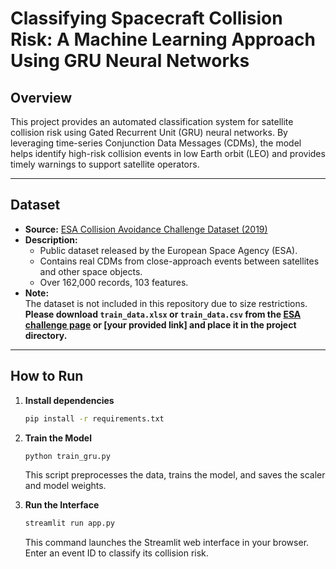 # Classifying Spacecraft Collision Risk: A Machine Learning Approach Using GRU Neural Networks

## Overview

This project provides an automated classification system for satellite collision risk using Gated Recurrent Unit (GRU) neural networks. By leveraging time-series Conjunction Data Messages (CDMs), the model helps identify high-risk collision events in low Earth orbit (LEO) and provides timely warnings to support satellite operators.

---

## Dataset

- **Source:** [ESA Collision Avoidance Challenge Dataset (2019)](https://kelvins.esa.int/collision-avoidance-challenge/data/)
- **Description:**
  - Public dataset released by the European Space Agency (ESA).
  - Contains real CDMs from close-approach events between satellites and other space objects.
  - Over 162,000 records, 103 features.
- **Note:**  
  The dataset is not included in this repository due to size restrictions.  
  **Please download `train_data.xlsx` or `train_data.csv` from the [ESA challenge page](https://kelvins.esa.int/collision-avoidance-challenge/data/) or [your provided link] and place it in the project directory.**

---

## How to Run

1. **Install dependencies**
    ```bash
    pip install -r requirements.txt
    ```

2. **Train the Model**
    ```bash
    python train_gru.py
    ```
    This script preprocesses the data, trains the model, and saves the scaler and model weights.

3. **Run the Interface**
    ```bash
    streamlit run app.py
    ```
    This command launches the Streamlit web interface in your browser. Enter an event ID to classify its collision risk.


